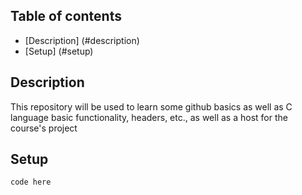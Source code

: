 ## Table of contents
* [Description] (#description)
* [Setup] (#setup)

## Description
This repository will be used to learn some github basics as well as C language basic functionality, headers, etc., as well as a host for the course's project

## Setup

```
code here
```
